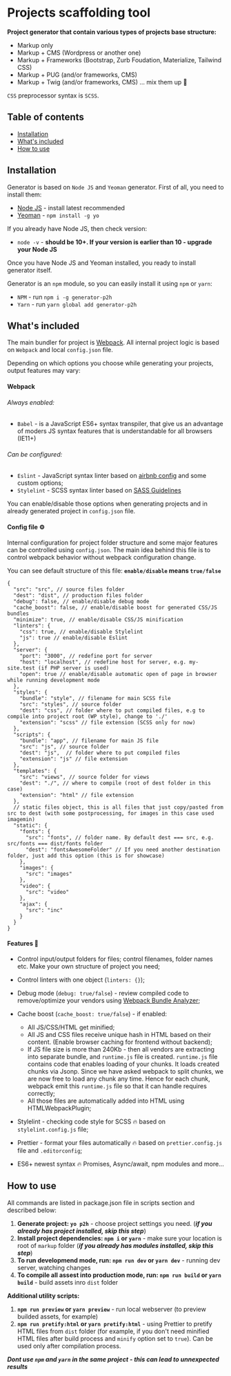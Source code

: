 # Projects scaffolding tool

**Project generator that contain various types of projects base structure:**
* Markup only
* Markup + CMS (Wordpress or another one)
* Markup + Frameworks (Bootstrap, Zurb Foudation, Materialize, Tailwind CSS)
* Markup + PUG (and/or frameworks, CMS)
* Markup + Twig (and/or frameworks, CMS)
... mix them up 👊

`CSS` preprocessor syntax is `SCSS`.

## Table of contents
- [Installation](#installation)
- [What's included](#whats-included)
- [How to use](#how-to-use)

## Installation

Generator is based on `Node JS` and `Yeoman` generator. First of all, you need to install them:

* [Node JS](https://nodejs.org/) - install latest recommended
* [Yeoman](https://yeoman.io/) - `npm install -g yo`

If you already have Node JS, then check version:
* `node -v` - **should be 10+. If your version is earlier than 10 - upgrade your Node JS**

Once you have Node JS and Yeoman installed, you ready to install generator itself.

Generator is an `npm` module, so you can easily install it using `npm` or `yarn`:

* `NPM` - run `npm i -g generator-p2h`
* `Yarn` - run `yarn global add generator-p2h`

## What's included

The main bundler for project is [Webpack](https://webpack.js.org/). All internal project logic is based on `Webpack` and local `config.json` file.

Depending on which options you choose while generating your projects, output features may vary:

#### Webpack

###### Always enabled:
- `Babel` - is a JavaScript ES6+ syntax transpiler, that give us an advantage of moders JS syntax features that is understandable for all browsers (IE11+)

###### Can be configured:
- `Eslint` - JavaScript syntax linter based on [airbnb config](https://www.npmjs.com/package/eslint-config-airbnb) and some custom options;
- `Stylelint` - SCSS syntax linter based on [SASS Guidelines](https://sass-guidelin.es/)

You can enable/disable those options when generating projects and in already generated project in `config.json` file.

#### Config file ⚙️
Internal configuration for project folder structure and some major features can be controlled using `config.json`.
The main idea behind this file is to control webpack behavior without webpack configuration change.

You can see default structure of this file: **`enable/disable` means `true/false`**

```
{
  "src": "src", // source files folder
  "dest": "dist", // production files folder
  "debug": false, // enable/disable debug mode
  "cache_boost": false, // enable/disable boost for generated CSS/JS bundles
  "minimize": true, // enable/disable CSS/JS minification
  "linters": {
    "css": true, // enable/disable Stylelint
    "js": true // enable/disable Eslint
  },
  "server": {
    "port": "3000", // redefine port for server
    "host": "localhost", // redefine host for server, e.g. my-site.test (if PHP server is used)
    "open": true // enable/disable automatic open of page in browser while running development mode
  },
  "styles": {
    "bundle": "style", // filename for main SCSS file
    "src": "styles", // source folder
    "dest": "css", // folder where to put compiled files, e.g to compile into project root (WP style), change to './'
    "extension": "scss" // file extension (SCSS only for now)
  },
  "scripts": {
    "bundle": "app", // filename for main JS file
    "src": "js", // source folder
    "dest": "js",  // folder where to put compiled files
    "extension": "js" // file extension
  },
  "templates": {
    "src": "views", // source folder for views
    "dest": "./", // where to compile (root of dest folder in this case)
    "extension": "html" // file extension
  },
  // static files object, this is all files that just copy/pasted from src to dest (with some postprocessing, for images in this case used imagemin)
  "static": {
    "fonts": {
      "src": "fonts", // folder name. By default dest === src, e.g. src/fonts === dist/fonts folder
      "dest": "fontsAwesomeFolder" // If you need another destination folder, just add this option (this is for showcase)
    },
    "images": {
      "src": "images"
    },
    "video": {
      "src": "video"
    },
    "ajax": {
      "src": "inc"
    }
  }
}
```
#### Features 🤩
  - Control input/output folders for files; control filenames, folder names etc. Make your own structure of project you need;
  - Control linters with one object (`linters: {}`);
  - Debug mode (`debug: true/false`) - review compiled code to remove/optimize your vendors using [Webpack Bundle Analyzer](https://www.npmjs.com/package/webpack-bundle-analyzer);
  - Cache boost (`cache_boost: true/false`) - if enabled:
    - All JS/CSS/HTML get minified;
    - All JS and CSS files receive unique hash in HTML based on their content. (Enable browser caching for frontend without backend);
    - If JS file size is more than 240Kb - then all vendors are extracting into separate bundle, and `runtime.js` file is created.
    `runtime.js` file contains code that enables loading of your chunks. It loads created chunks via Jsonp. Since we have asked webpack to split chunks, we are now free to load any chunk any time. Hence for each chunk, webpack emit this `runtime.js` file so that it can handle requires correctly;
    - All those files are automatically added into HTML using HTMLWebpackPlugin;

- Stylelint - checking code style for SCSS 🔥 based on `stylelint.config.js` file;
- Prettier - format your files automatically 🔥  based on `prettier.config.js` file and `.editorconfig`;
- ES6+ newest syntax 🔥 Promises, Async/await, npm modules and more...

## How to use

All commands are listed in package.json file in scripts section and described below:

1.  **Generate project: `yo p2h`** - choose project settings you need. (**_if you already has project installed, skip this step_**)
2.  **Install project dependencies: `npm i` or `yarn`** - make sure your location is root of `markup` folder (**_if you already has modules installed, skip this step_**)
3.  **To run developmend mode, run: `npm run dev` or `yarn dev`** - running dev server, watching changes
4.  **To compile all assest into production mode, run: `npm run build` or `yarn build`** - build assets inro `dist` folder

**Additional utility scripts:**

1. **`npm run preview` or `yarn preview`** - run local webserver (to preview builded assets, for example)
1. **`npm run pretify:html` or `yarn pretify:html`** - using Prettier to pretify HTML files from `dist` folder (for example, if you don't need minified HTML files after build process and `minify` option set to `true`). Can be used only after compilation process.

**_Dont use `npm` and `yarn` in the same project - this can lead to unnexpected results_**


